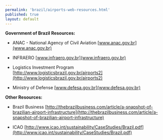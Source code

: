 ```yaml
--- 
permalink: 'brazil/airports-web-resources.html' 
published: true 
layout: default
---
```

**Government of Brazil Resources:**

* ANAC - National Agency of Civil Aviation 
[www.anac.gov.br](www.anac.gov.br)

* INFRAERO 
[www.infraero.gov.br](www.infraero.gov.br)

* Logistics Investment Program 
[http://www.logisticsbrazil.gov.br/airports2](http://www.logisticsbrazil.gov.br/airports2)

* Ministry of Defense 
[www.defesa.gov.br](www.defesa.gov.br)

**Other Resources:**

* Brazil Business 
[http://thebrazilbusiness.com/article/a-snapshot-of-brazilian-airport-infrastructure](http://thebrazilbusiness.com/article/a-snapshot-of-brazilian-airport-infrastructure)

* ICAO 
[http://www.icao.int/sustainability/CaseStudies/Brazil.pdf](http://www.icao.int/sustainability/CaseStudies/Brazil.pdf)

